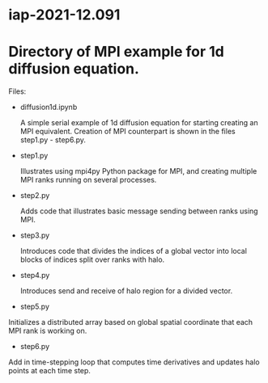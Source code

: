 # iap-2021-12.091

# Directory of MPI example for 1d diffusion equation.

Files: 

 - diffusion1d.ipynb
 
    A simple serial example of 1d diffusion equation for starting creating an
    MPI equivalent. Creation of MPI counterpart is shown in the files step1.py - 
    step6.py.
 
 - step1.py
 
    Illustrates using mpi4py Python package for MPI, and creating multiple
    MPI ranks running on several processes.
 
 - step2.py
 
    Adds code that illustrates basic message sending between ranks using
    MPI. 


 - step3.py
 
    Introduces code that divides the indices of a global vector into
    local blocks of indices split over ranks with halo.
 
 - step4.py
 
   Introduces send and receive of halo region for a divided vector. 
 
 - step5.py
 
  Initializes a distributed array based on global spatial coordinate that each MPI 
  rank is working on.
 
 - step6.py

 Add in time-stepping loop that computes time derivatives and updates halo points at
 each time step. 
